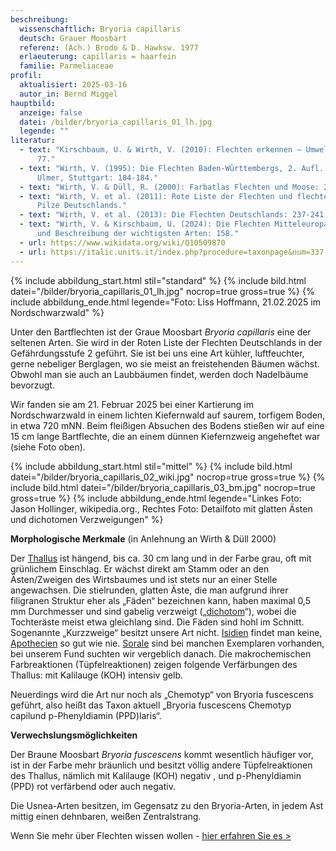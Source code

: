 ```yaml
---
beschreibung:
  wissenschaftlich: Bryoria capillaris
  deutsch: Grauer Moosbart
  referenz: (Ach.) Brodo & D. Hawksw. 1977
  erlaeuterung: capillaris = haarfein
  familie: Parmeliaceae
profil:
  aktualisiert: 2025-03-16
  autor_in: Bernd Miggel
hauptbild:
  anzeige: false
  datei: /bilder/bryoria_capillaris_01_lh.jpg
  legende: ""
literatur:
  - text: "Kirschbaum, U. & Wirth, V. (2010): Flechten erkennen – Umwelt bewerten:
      77."
  - text: "Wirth, V. (1995): Die Flechten Baden-Württembergs, 2. Aufl., 1006 S.;
      Ulmer, Stuttgart: 184-184."
  - text: "Wirth, V. & Düll, R. (2000): Farbatlas Flechten und Moose: 24."
  - text: "Wirth, V. et al. (2011): Rote Liste der Flechten und flechtenbewohnende
      Pilze Deutschlands."
  - text: "Wirth, V. et al. (2013): Die Flechten Deutschlands: 237-241."
  - text: "Wirth, V. & Kirschbaum, U. (2024): Die Flechten Mitteleuropas. Bestimmung
      und Beschreibung der wichtigsten Arten: 158."
  - url: https://www.wikidata.org/wiki/Q10509870
  - url: https://italic.units.it/index.php?procedure=taxonpage&num=337
---
```

{% include abbildung_start.html stil="standard" %}
{% include bild.html datei="/bilder/bryoria_capillaris_01_lh.jpg" nocrop=true gross=true %}
{% include abbildung_ende.html legende="Foto: Liss Hoffmann, 21.02.2025 im Nordschwarzwald" %}

Unter den Bartflechten ist der Graue Moosbart *Bryoria capillaris* eine der seltenen Arten.
Sie wird in der Roten Liste der Flechten Deutschlands in der Gefährdungsstufe 2 geführt. Sie ist bei uns eine Art kühler, luftfeuchter, gerne nebeliger Berglagen, wo sie meist an freistehenden Bäumen wächst. Obwohl man sie auch an Laubbäumen findet, werden doch Nadelbäume bevorzugt.

Wir fanden sie am 21. Februar 2025 bei einer Kartierung im Nordschwarzwald in einem lichten Kiefernwald auf saurem, torfigem Boden, in etwa 720 mNN.  Beim fleißigen Absuchen des Bodens stießen wir auf eine 15 cm lange Bartflechte, die an einem dünnen Kiefernzweig angeheftet war (siehe Foto oben).

{% include abbildung_start.html stil="mittel" %}
{% include bild.html datei="/bilder/bryoria_capillaris_02_wiki.jpg" nocrop=true gross=true %}
{% include bild.html datei="/bilder/bryoria_capillaris_03_bm.jpg" nocrop=true gross=true %}
{% include abbildung_ende.html legende="Linkes Foto: Jason Hollinger, wikipedia.org., Rechtes Foto: Detailfoto mit glatten Ästen und dichotomen Verzweigungen" %}

**Morphologische Merkmale** (in Anlehnung an Wirth & Düll 2000)

Der [Thallus](Thallus "Glossar") ist hängend, bis ca. 30 cm lang und in der Farbe grau, oft mit grünlichem Einschlag. Er wächst direkt am Stamm oder an den Ästen/Zweigen des Wirtsbaumes und ist stets nur an einer Stelle angewachsen. Die stielrunden, glatten Äste, die man aufgrund ihrer filigranen Struktur eher als „Fäden“ bezeichnen kann, haben maximal 0,5 mm Durchmesser und sind gabelig verzweigt („[dichotom](dichotom "Glossar")“), wobei die Tochteräste meist etwa gleichlang sind. Die Fäden sind hohl im Schnitt. Sogenannte „Kurzzweige“ besitzt unsere Art nicht.
[Isidien](Isidien "Glossar") findet man keine, [Apothecien](Apothecien "Glossar") so gut wie nie. [Sorale](Sorale "Glossar") sind bei manchen Exemplaren vorhanden, bei unserem Fund suchten wir vergeblich danach.
Die makrochemischen Farbreaktionen (Tüpfelreaktionen) zeigen folgende Verfärbungen des Thallus: mit Kalilauge (KOH) intensiv gelb.

Neuerdings wird die Art nur noch als „Chemotyp“ von Bryoria fuscescens geführt, also heißt das Taxon aktuell „Bryoria fuscescens Chemotyp capilund p-Phenyldiamin (PPD)laris“.

**Verwechslungsmöglichkeiten**

Der Braune Moosbart *Bryoria fuscescens* kommt wesentlich häufiger vor, ist in der Farbe mehr bräunlich und besitzt völlig andere Tüpfelreaktionen des Thallus, nämlich mit Kalilauge (KOH) negativ , und p-Phenyldiamin (PPD) rot verfärbend oder auch negativ.

Die Usnea-Arten besitzen, im Gegensatz zu den Bryoria-Arten, in jedem Ast mittig einen dehnbaren, weißen Zentralstrang.

Wenn Sie mehr über Flechten wissen wollen - [hier erfahren Sie es >](/verwandt/flechten)